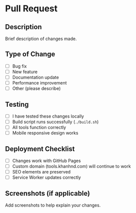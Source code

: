 # Pull Request

## Description
Brief description of changes made.

## Type of Change
- [ ] Bug fix
- [ ] New feature
- [ ] Documentation update
- [ ] Performance improvement
- [ ] Other (please describe)

## Testing
- [ ] I have tested these changes locally
- [ ] Build script runs successfully (`./build.sh`)
- [ ] All tools function correctly
- [ ] Mobile responsive design works

## Deployment Checklist
- [ ] Changes work with GitHub Pages
- [ ] Custom domain (tools.khanhnd.com) will continue to work
- [ ] SEO elements are preserved
- [ ] Service Worker updates correctly

## Screenshots (if applicable)
Add screenshots to help explain your changes.
